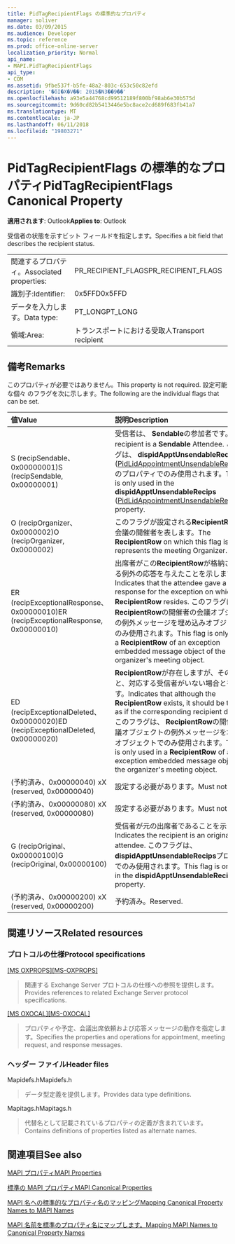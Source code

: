 ```yaml
---
title: PidTagRecipientFlags の標準的なプロパティ
manager: soliver
ms.date: 03/09/2015
ms.audience: Developer
ms.topic: reference
ms.prod: office-online-server
localization_priority: Normal
api_name:
- MAPI.PidTagRecipientFlags
api_type:
- COM
ms.assetid: 9fbe537f-b5fe-48a2-803c-653c50c82efd
description: '�ŏI�X�V��: 2015�N3��9��'
ms.openlocfilehash: a93e5a44768cd99512189f800bf98ab6e30b575d
ms.sourcegitcommit: 9d60cd82b5413446e5bc8ace2cd689f683fb41a7
ms.translationtype: MT
ms.contentlocale: ja-JP
ms.lasthandoff: 06/11/2018
ms.locfileid: "19803271"
---
```

# <a name="pidtagrecipientflags-canonical-property"></a><span data-ttu-id="e44ca-103">PidTagRecipientFlags の標準的なプロパティ</span><span class="sxs-lookup"><span data-stu-id="e44ca-103">PidTagRecipientFlags Canonical Property</span></span>

  
  
<span data-ttu-id="e44ca-104">**適用されます**: Outlook</span><span class="sxs-lookup"><span data-stu-id="e44ca-104">**Applies to**: Outlook</span></span> 
  
<span data-ttu-id="e44ca-105">受信者の状態を示すビット フィールドを指定します。</span><span class="sxs-lookup"><span data-stu-id="e44ca-105">Specifies a bit field that describes the recipient status.</span></span>
  
|||
|:-----|:-----|
|<span data-ttu-id="e44ca-106">関連するプロパティ。</span><span class="sxs-lookup"><span data-stu-id="e44ca-106">Associated properties:</span></span>  <br/> |<span data-ttu-id="e44ca-107">PR_RECIPIENT_FLAGS</span><span class="sxs-lookup"><span data-stu-id="e44ca-107">PR_RECIPIENT_FLAGS</span></span>  <br/> |
|<span data-ttu-id="e44ca-108">識別子:</span><span class="sxs-lookup"><span data-stu-id="e44ca-108">Identifier:</span></span>  <br/> |<span data-ttu-id="e44ca-109">0x5FFD</span><span class="sxs-lookup"><span data-stu-id="e44ca-109">0x5FFD</span></span>  <br/> |
|<span data-ttu-id="e44ca-110">データを入力します。</span><span class="sxs-lookup"><span data-stu-id="e44ca-110">Data type:</span></span>  <br/> |<span data-ttu-id="e44ca-111">PT_LONG</span><span class="sxs-lookup"><span data-stu-id="e44ca-111">PT_LONG</span></span>  <br/> |
|<span data-ttu-id="e44ca-112">領域:</span><span class="sxs-lookup"><span data-stu-id="e44ca-112">Area:</span></span>  <br/> |<span data-ttu-id="e44ca-113">トランスポートにおける受取人</span><span class="sxs-lookup"><span data-stu-id="e44ca-113">Transport recipient</span></span>  <br/> |
   
## <a name="remarks"></a><span data-ttu-id="e44ca-114">備考</span><span class="sxs-lookup"><span data-stu-id="e44ca-114">Remarks</span></span>

<span data-ttu-id="e44ca-115">このプロパティが必要ではありません。</span><span class="sxs-lookup"><span data-stu-id="e44ca-115">This property is not required.</span></span> <span data-ttu-id="e44ca-116">設定可能な個々 のフラグを次に示します。</span><span class="sxs-lookup"><span data-stu-id="e44ca-116">The following are the individual flags that can be set.</span></span>
  
|<span data-ttu-id="e44ca-117">**値**</span><span class="sxs-lookup"><span data-stu-id="e44ca-117">**Value**</span></span>|<span data-ttu-id="e44ca-118">**説明**</span><span class="sxs-lookup"><span data-stu-id="e44ca-118">**Description**</span></span>|
|:-----|:-----|
|<span data-ttu-id="e44ca-119">S (recipSendable、0x00000001)</span><span class="sxs-lookup"><span data-stu-id="e44ca-119">S (recipSendable, 0x00000001)</span></span>  <br/> |<span data-ttu-id="e44ca-120">受信者は、 **Sendable**の参加者です。</span><span class="sxs-lookup"><span data-stu-id="e44ca-120">The recipient is a **Sendable** Attendee.</span></span> <span data-ttu-id="e44ca-121">このフラグは、 **dispidApptUnsendableRecips** ([PidLidAppointmentUnsendableRecipients](pidlidappointmentunsendablerecipients-canonical-property.md)) のプロパティでのみ使用されます。</span><span class="sxs-lookup"><span data-stu-id="e44ca-121">This flag is only used in the **dispidApptUnsendableRecips** ([PidLidAppointmentUnsendableRecipients](pidlidappointmentunsendablerecipients-canonical-property.md)) property.</span></span>  <br/> |
|<span data-ttu-id="e44ca-122">O (recipOrganizer、0x0000002)</span><span class="sxs-lookup"><span data-stu-id="e44ca-122">O (recipOrganizer, 0x0000002)</span></span>  <br/> |<span data-ttu-id="e44ca-123">このフラグが設定される**RecipientRow**は、会議の開催者を表します。</span><span class="sxs-lookup"><span data-stu-id="e44ca-123">The **RecipientRow** on which this flag is set represents the meeting Organizer.</span></span>  <br/> |
|<span data-ttu-id="e44ca-124">ER (recipExceptionalResponse、0x00000010)</span><span class="sxs-lookup"><span data-stu-id="e44ca-124">ER (recipExceptionalResponse, 0x00000010)</span></span>  <br/> |<span data-ttu-id="e44ca-125">出席者がこの**RecipientRow**が格納されている例外の応答を与えたことを示します。</span><span class="sxs-lookup"><span data-stu-id="e44ca-125">Indicates that the attendee gave a response for the exception on which this **RecipientRow** resides.</span></span> <span data-ttu-id="e44ca-126">このフラグは、 **RecipientRow**の開催者の会議オブジェクトの例外メッセージを埋め込みオブジェクトでのみ使用されます。</span><span class="sxs-lookup"><span data-stu-id="e44ca-126">This flag is only used in a **RecipientRow** of an exception embedded message object of the organizer's meeting object.</span></span>  <br/> |
|<span data-ttu-id="e44ca-127">ED (recipExceptionalDeleted、0x00000020)</span><span class="sxs-lookup"><span data-stu-id="e44ca-127">ED (recipExceptionalDeleted, 0x00000020)</span></span>  <br/> |<span data-ttu-id="e44ca-128">**RecipientRow**が存在しますが、その扱うこと、対応する受信者がいない場合とを示します。</span><span class="sxs-lookup"><span data-stu-id="e44ca-128">Indicates that although the **RecipientRow** exists, it should be treated as if the corresponding recipient does not.</span></span> <span data-ttu-id="e44ca-129">このフラグは、 **RecipientRow**の開催者の会議オブジェクトの例外メッセージを埋め込みオブジェクトでのみ使用されます。</span><span class="sxs-lookup"><span data-stu-id="e44ca-129">This flag is only used in a **RecipientRow** of an exception embedded message object of the organizer's meeting object.</span></span>  <br/> |
|<span data-ttu-id="e44ca-130">(予約済み、0x00000040) x</span><span class="sxs-lookup"><span data-stu-id="e44ca-130">X (reserved, 0x00000040)</span></span>  <br/> |<span data-ttu-id="e44ca-131">設定する必要があります。</span><span class="sxs-lookup"><span data-stu-id="e44ca-131">Must not be set.</span></span>  <br/> |
|<span data-ttu-id="e44ca-132">(予約済み、0x00000080) x</span><span class="sxs-lookup"><span data-stu-id="e44ca-132">X (reserved, 0x00000080)</span></span>  <br/> |<span data-ttu-id="e44ca-133">設定する必要があります。</span><span class="sxs-lookup"><span data-stu-id="e44ca-133">Must not be set.</span></span>  <br/> |
|<span data-ttu-id="e44ca-134">G (recipOriginal、0x00000100)</span><span class="sxs-lookup"><span data-stu-id="e44ca-134">G (recipOriginal, 0x00000100)</span></span>  <br/> |<span data-ttu-id="e44ca-135">受信者が元の出席者であることを示します。</span><span class="sxs-lookup"><span data-stu-id="e44ca-135">Indicates the recipient is an original attendee.</span></span> <span data-ttu-id="e44ca-136">このフラグは、 **dispidApptUnsendableRecips**プロパティでのみ使用されます。</span><span class="sxs-lookup"><span data-stu-id="e44ca-136">This flag is only used in the **dispidApptUnsendableRecips** property.</span></span>  <br/> |
|<span data-ttu-id="e44ca-137">(予約済み、0x00000200) x</span><span class="sxs-lookup"><span data-stu-id="e44ca-137">X (reserved, 0x00000200)</span></span>  <br/> |<span data-ttu-id="e44ca-138">予約済み。</span><span class="sxs-lookup"><span data-stu-id="e44ca-138">Reserved.</span></span>  <br/> |
   
## <a name="related-resources"></a><span data-ttu-id="e44ca-139">関連リソース</span><span class="sxs-lookup"><span data-stu-id="e44ca-139">Related resources</span></span>

### <a name="protocol-specifications"></a><span data-ttu-id="e44ca-140">プロトコルの仕様</span><span class="sxs-lookup"><span data-stu-id="e44ca-140">Protocol specifications</span></span>

<span data-ttu-id="e44ca-141">[[MS OXPROPS]](http://msdn.microsoft.com/library/f6ab1613-aefe-447d-a49c-18217230b148%28Office.15%29.aspx)</span><span class="sxs-lookup"><span data-stu-id="e44ca-141">[[MS-OXPROPS]](http://msdn.microsoft.com/library/f6ab1613-aefe-447d-a49c-18217230b148%28Office.15%29.aspx)</span></span>
  
> <span data-ttu-id="e44ca-142">関連する Exchange Server プロトコルの仕様への参照を提供します。</span><span class="sxs-lookup"><span data-stu-id="e44ca-142">Provides references to related Exchange Server protocol specifications.</span></span>
    
<span data-ttu-id="e44ca-143">[[MS OXOCAL]](http://msdn.microsoft.com/library/09861fde-c8e4-4028-9346-e7c214cfdba1%28Office.15%29.aspx)</span><span class="sxs-lookup"><span data-stu-id="e44ca-143">[[MS-OXOCAL]](http://msdn.microsoft.com/library/09861fde-c8e4-4028-9346-e7c214cfdba1%28Office.15%29.aspx)</span></span>
  
> <span data-ttu-id="e44ca-144">プロパティや予定、会議出席依頼および応答メッセージの動作を指定します。</span><span class="sxs-lookup"><span data-stu-id="e44ca-144">Specifies the properties and operations for appointment, meeting request, and response messages.</span></span>
    
### <a name="header-files"></a><span data-ttu-id="e44ca-145">ヘッダー ファイル</span><span class="sxs-lookup"><span data-stu-id="e44ca-145">Header files</span></span>

<span data-ttu-id="e44ca-146">Mapidefs.h</span><span class="sxs-lookup"><span data-stu-id="e44ca-146">Mapidefs.h</span></span>
  
> <span data-ttu-id="e44ca-147">データ型定義を提供します。</span><span class="sxs-lookup"><span data-stu-id="e44ca-147">Provides data type definitions.</span></span>
    
<span data-ttu-id="e44ca-148">Mapitags.h</span><span class="sxs-lookup"><span data-stu-id="e44ca-148">Mapitags.h</span></span>
  
> <span data-ttu-id="e44ca-149">代替名として記載されているプロパティの定義が含まれています。</span><span class="sxs-lookup"><span data-stu-id="e44ca-149">Contains definitions of properties listed as alternate names.</span></span>
    
## <a name="see-also"></a><span data-ttu-id="e44ca-150">関連項目</span><span class="sxs-lookup"><span data-stu-id="e44ca-150">See also</span></span>



[<span data-ttu-id="e44ca-151">MAPI プロパティ</span><span class="sxs-lookup"><span data-stu-id="e44ca-151">MAPI Properties</span></span>](mapi-properties.md)
  
[<span data-ttu-id="e44ca-152">標準の MAPI プロパティ</span><span class="sxs-lookup"><span data-stu-id="e44ca-152">MAPI Canonical Properties</span></span>](mapi-canonical-properties.md)
  
[<span data-ttu-id="e44ca-153">MAPI 名への標準的なプロパティ名のマッピング</span><span class="sxs-lookup"><span data-stu-id="e44ca-153">Mapping Canonical Property Names to MAPI Names</span></span>](mapping-canonical-property-names-to-mapi-names.md)
  
[<span data-ttu-id="e44ca-154">MAPI 名前を標準のプロパティ名にマップします。</span><span class="sxs-lookup"><span data-stu-id="e44ca-154">Mapping MAPI Names to Canonical Property Names</span></span>](mapping-mapi-names-to-canonical-property-names.md)

